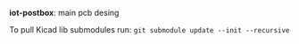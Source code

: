 **iot-postbox**: main pcb desing

To pull Kicad lib submodules run: `git submodule update --init --recursive`
